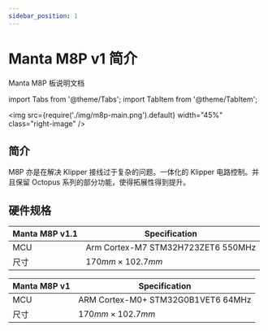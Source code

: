 ```yaml
---
sidebar_position: 1
---
```


# Manta M8P v1 简介

Manta M8P 板说明文档

<!-- import lib start -->

import Tabs from '@theme/Tabs';
import TabItem from '@theme/TabItem';

<!-- import lib end -->

<div class="div-table">

<img 
    src={require('./img/m8p-main.png').default} 
    width="45%" class="right-image"
/>

## 简介

M8P 亦是在解决 Klipper 接线过于复杂的问题。一体化的 Klipper 电路控制。并且保留 Octopus 系列的部分功能，使得拓展性得到提升。

## 硬件规格

| Manta M8P v1.1 | Specification                      |
| -------------- | ---------------------------------- |
| MCU            | Arm Cortex-M7 STM32H723ZET6 550MHz |
| 尺寸           | $170mm \times 102.7mm$             |

| Manta M8P v1 | Specification                      |
| ------------ | ---------------------------------- |
| MCU          | ARM Cortex-M0+ STM32G0B1VET6 64MHz |
| 尺寸         | $170mm \times 102.7mm$             |

</div>
